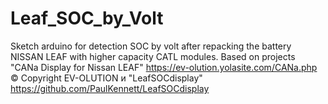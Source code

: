 # Leaf_SOC_by_Volt
Sketch arduino for detection SOC by volt after repacking the battery NISSAN LEAF with higher capacity CATL modules.
Based on projects "CANa Display for Nissan LEAF"  https://ev-olution.yolasite.com/CANa.php © Copyright EV-OLUTION и "LeafSOCdisplay" https://github.com/PaulKennett/LeafSOCdisplay
